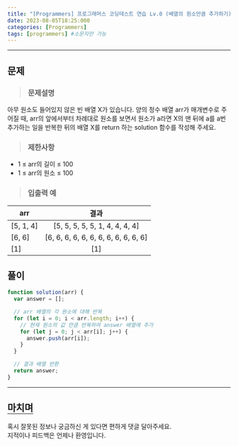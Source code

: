 ```yaml
---
title: "[Programmers] 프로그래머스 코딩테스트 연습 Lv.0 (배열의 원소만큼 추가하기)"
date: 2023-08-05T18:25:000
categories: [Programmers]
tags: [programmers] #소문자만 가능
---
```


---

## <b>문제</b>

<h3><blockquote>문제설명
</blockquote></h3>

아무 원소도 들어있지 않은 빈 배열 X가 있습니다. 양의 정수 배열 arr가 매개변수로 주어질 때, arr의 앞에서부터 차례대로 원소를 보면서 원소가 a라면 X의 맨 뒤에 a를 a번 추가하는 일을 반복한 뒤의 배열 X를 return 하는 solution 함수를 작성해 주세요.

<h3><blockquote>제한사항
</blockquote></h3>

- 1 ≤ arr의 길이 ≤ 100
- 1 ≤ arr의 원소 ≤ 100

<h3><blockquote>입출력 예
</blockquote></h3>

| arr       |                 결과                 |
| --------- | :----------------------------------: |
| [5, 1, 4] |    [5, 5, 5, 5, 5, 1, 4, 4, 4, 4]    |
| [6, 6]    | [6, 6, 6, 6, 6, 6, 6, 6, 6, 6, 6, 6] |
| [1]       |                 [1]                  |

## <b>풀이</b>

```js
function solution(arr) {
  var answer = [];

  // arr 배열의 각 원소에 대해 반복
  for (let i = 0; i < arr.length; i++) {
    // 현재 원소의 값 만큼 반복하여 answer 배열에 추가
    for (let j = 0; j < arr[i]; j++) {
      answer.push(arr[i]);
    }
  }

  // 결과 배열 반환
  return answer;
}
```

---

## <b style="border-bottom:2px solid gray"><b>마치며</b></b>

<P>혹시 잘못된 정보나 궁금하신 게 있다면 편하게 댓글 달아주세요.<br/>
지적이나 피드백은 언제나 환영입니다.</p>
